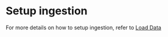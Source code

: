 # Setup ingestion

For more details on how to setup ingestion, refer to [Load Data](../pinot-components/segment.md#creating-a-segment)

